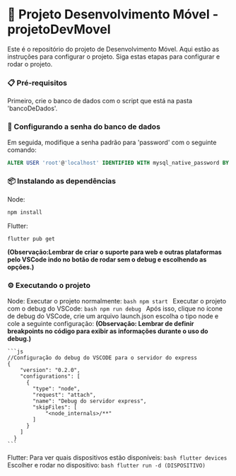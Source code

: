 # 🚀 Projeto Desenvolvimento Móvel - projetoDevMovel

Este é o repositório do projeto de Desenvolvimento Móvel. Aqui estão as instruções para configurar o projeto.
Siga estas etapas para configurar e rodar o projeto.

### 📋 Pré-requisitos

Primeiro, crie o banco de dados com o script que está na pasta 'bancoDeDados'.

### 🔑 Configurando a senha do banco de dados

Em seguida, modifique a senha padrão para 'password' com o seguinte comando:

```sql
ALTER USER 'root'@'localhost' IDENTIFIED WITH mysql_native_password BY 'password';
```
###  📦 Instalando as dependências
Node:
```bash
npm install
```
Flutter:
```bash
flutter pub get
```
**(Observação:Lembrar de criar o suporte para web e outras plataformas pelo VSCode indo no botão de rodar sem o debug e escolhendo as opções.)**



###  ⚙️ Executando o projeto
Node:
    Executar o projeto normalmente:
    ```bash
    npm start
    ```
    Executar o projeto com o debug do VSCode:
    ```bash
    npm run debug
    ```
    Após isso, clique no ícone de debug do VSCode, crie um arquivo launch.json escolha o tipo node e cole a seguinte configuração:
    **(Observação: Lembrar de definir breakpoints no código para exibir as informações durante o uso do debug.)**
    
    ```js
    //Configuração do debug do VSCODE para o servidor do express
    {
        "version": "0.2.0",
        "configurations": [
          {
            "type": "node",
            "request": "attach",
            "name": "Debug do servidor express",
            "skipFiles": [
                "<node_internals>/**"
            ]
          }
        ]
      }
    ```
Flutter:
    Para ver quais dispositivos estão disponíveis:
    ```bash
    flutter devices
    ```
    Escolher e rodar no dispositivo:
    ```bash
    flutter run -d (DISPOSITIVO)
    ```
